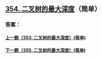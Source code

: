 ## [354. 二叉树的最大深度](https://leetcode-cn.com/problems/merge-two-sorted-lists/)（简单）





### 答案：



#### [上一题（353. 二叉树的最大深度）(简单)](https://github.com/sdwwld/leetCode/blob/master/src/main/java/com/wld/java/leetcode/leetCode0353.md)

#### [下一题（355. 二叉树的最大深度）(简单)](https://github.com/sdwwld/leetCode/blob/master/src/main/java/com/wld/java/leetcode/leetCode0355.md)